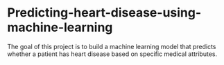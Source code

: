 # Predicting-heart-disease-using-machine-learning
The goal of this project is to build a machine learning model that predicts whether a patient has heart disease based on specific medical attributes.
